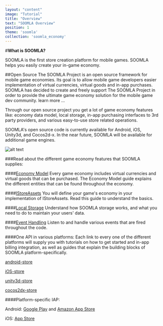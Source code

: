 ```yaml
---
layout: "content"
image: "Tutorial"
title: "Overview"
text: "SOOMLA Overview"
position: 1
theme: 'soomla'
collection: 'soomla_economy'
---
```


#**What is SOOMLA?**

SOOMLA is the first store creation platform for mobile games. SOOMLA helps you easily create your in-game economy.

##Open Source
The SOOMLA Project is an open source framework for mobile game economies. Its goal is to allow mobile game developers easier implementation of virtual currencies, virtual goods and in-app purchases. SOOMLA has decided to create and freely support The SOOMLA Project in order to provide the ultimate game economy solution for the mobile game dev community. learn more ...

Through our open source project you get a lot of game economy features like: economy data model, local storage, in-app purchasing interfaces to 3rd party providers, and various easy-to-use store related operations.

SOOMLA's open source code is currently available for Android, iOS, Unity3d, and Cocos2d-x. In the near future, SOOMLA will be available for additional game engines.

![alt text](/img/tutorial_img/soomla_diagrams/SoomlaBuildingBlocks.png "Soomla Building Blocks")

###Read about the different game economy features that SOOMLA supplies:

####[Economy Model](/docs/soomla/EconomyModel)
Every game economy includes virtual currencies and virtual goods that can be purchased. The Economy Model guide explains the different entities that can be found throughout the economy.

####[IStoreAssets](/docs/soomla/IStoreAssets)
You will define your game's economy in your implementation of IStoreAssets. Read this guide to understand the basics.

####[Local Storage](/docs/soomla/Storage)
Understand how SOOMLA storage works, and what you need to do to maintain your users' data.

####[Event Handling](/docs/soomla/Events)
Listen to and handle various events that are fired throughout the code.

####One API in various platforms:
Each link to every one of the different platforms will supply you with tutorials on how to get started and in-app billing integration, as well as guides that explain the building blocks of SOOMLA platform-specifically.  

[android-store]()

[iOS-store]()

[unity3d-store]()

[cocos2dx-store]()

####Platform-specific IAP:

Android: [Google Play](/docs/platforms/android/GooglePlayIAB) and [Amazon App Store](/docs/platforms/android/AmazonIAB)

iOS: [App Store](/docs/platforms/ios/AppStoreIAB)
